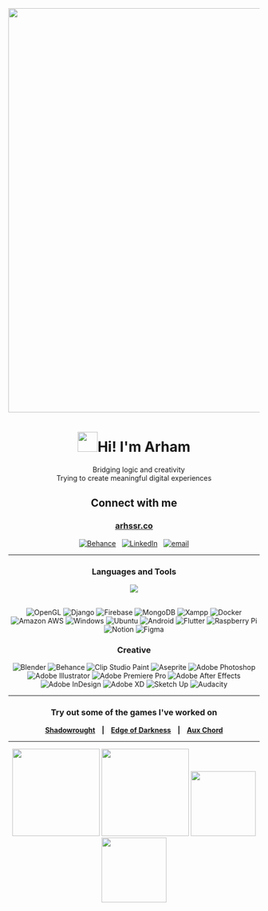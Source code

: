 
<div align="center">
  <img src="https://github.com/user-attachments/assets/2cb64e46-a07e-4e6d-907a-26044753d076" width=810/>


  # <img src="https://emojis.slackmojis.com/emojis/images/1643515329/13477/abra_pokemon.gif?1643515329" width="40"/>Hi! I'm Arham‎‎‎
  
  <img src="https://emojis.slackmojis.com/emojis/images/1643515368/13863/magicwand_green.gif?1643515368" width="15"/> Bridging logic and creativity
  <br/>Trying to create meaningful digital experiences

  ## Connect with me
  ### [arhssr.co](http://arhssr.co/)<br/>
  [![Behance](https://img.shields.io/badge/Behance-1769ff?logo=behance&logoColor=white)](https://www.behance.net/gallery/151828853/Art-Portfolio-2022)   [![LinkedIn](https://img.shields.io/badge/LinkedIn-%230077B5.svg?logo=linkedin&logoColor=white)](https://linkedin.com/in/arham-shams-sameer)   [![email](https://img.shields.io/badge/Email-D14836?logo=gmail&logoColor=white)](mailto:arhamssameer@gmail.com)
    
___
  ### Languages and Tools
  <img src="https://skillicons.dev/icons?i=py,c,cs,cpp,java,js,kotlin,html,css,dart,mysql,nodejs,react,unity,unreal" />
  <p>
    <br/>
    <img alt="OpenGL" src="https://img.shields.io/badge/OpenGL-FFFFFF?style=for-the-badge&logo=opengl" />
    <img alt="Django" src="https://img.shields.io/badge/Django-092E20?style=for-the-badge&logo=django&logoColor=green" />
    <img alt="Firebase" src="https://img.shields.io/badge/firebase-ffca28?style=for-the-badge&logo=firebase&logoColor=black" />
    <img alt="MongoDB" src="https://img.shields.io/badge/MongoDB-4EA94B?style=for-the-badge&logo=mongodb&logoColor=white" />
    <img alt="Xampp" src="https://img.shields.io/badge/Xampp-F37623?style=for-the-badge&logo=xampp&logoColor=white" />
    <img alt="Docker" src="https://img.shields.io/badge/Docker-2CA5E0?style=for-the-badge&logo=docker&logoColor=white" />
    <img alt="Amazon AWS" src="https://img.shields.io/badge/Amazon_AWS-FF9900?style=for-the-badge&logo=amazonaws&logoColor=white" />
    <img alt="Windows" src="https://img.shields.io/badge/Windows-0078D6?style=for-the-badge&logo=windows&logoColor=white" />
    <img alt="Ubuntu" src="https://img.shields.io/badge/Ubuntu-E95420?style=for-the-badge&logo=ubuntu&logoColor=white" />
    <img alt="Android" src="https://img.shields.io/badge/Android-3DDC84?style=for-the-badge&logo=android&logoColor=white" />
    <img alt="Flutter" src="https://img.shields.io/badge/Flutter-02569B?style=for-the-badge&logo=flutter&logoColor=white" />
    <img alt="Raspberry Pi" src="https://img.shields.io/badge/Raspberry%20Pi-A22846?style=for-the-badge&logo=Raspberry%20Pi&logoColor=white" />
    <img alt="Notion" src="https://img.shields.io/badge/Notion-000000?style=for-the-badge&logo=notion&logoColor=white" />   
    <img alt="Figma" src="https://img.shields.io/badge/Figma-F24E1E?style=for-the-badge&logo=figma&logoColor=white" />
  </p>

  ### Creative
  <p>
    <img alt="Blender" src="https://img.shields.io/badge/blender-%23F5792A.svg?style=for-the-badge&logo=blender&logoColor=white" />
    <img alt="Behance" src="https://img.shields.io/badge/-Behance-blue?style=for-the-badge&logo=behance&logoColor=white" />
    <img alt="Clip Studio Paint" src="https://img.shields.io/badge/ClipStudioPaint-%23CFD3D3.svg?style=for-the-badge&logo=ClipStudioPaint&logoColor=white" />
    <img alt="Aseprite" src="https://img.shields.io/badge/Aseprite-FFFFFF?style=for-the-badge&logo=Aseprite&logoColor=#7D929E" />
    <img alt="Adobe Photoshop" src="https://img.shields.io/badge/Adobe%20Photoshop-31A8FF?style=for-the-badge&logo=Adobe%20Photoshop&logoColor=black" />
    <img alt="Adobe Illustrator" src="https://img.shields.io/badge/Adobe%20Illustrator-FF9A00?style=for-the-badge&logo=adobe%20illustrator&logoColor=white" />
    <img alt="Adobe Premiere Pro" src="https://img.shields.io/badge/Adobe%20Premiere%20Pro-9999FF?style=for-the-badge&logo=Adobe%20Premiere%20Pro&logoColor=white" />
    <img alt="Adobe After Effects" src="https://img.shields.io/badge/Adobe%20after%20affects-CF96FD?style=for-the-badge&logo=Adobe%20after%20effects&logoColor=393665" />
    <img alt="Adobe InDesign" src="https://img.shields.io/badge/Adobe%20InDesign-FF3366?style=for-the-badge&logo=Adobe%20InDesign&logoColor=white" />
    <img alt="Adobe XD" src="https://img.shields.io/badge/Adobe%20XD-470137?style=for-the-badge&logo=Adobe%20XD&logoColor=#FF61F6" />
    <img alt="Sketch Up" src="https://img.shields.io/badge/SketchUp-005F9E?style=for-the-badge&logo=sketchup&logoColor=white" />
    <img alt="Audacity" src="https://img.shields.io/badge/Audacity-0000CC?style=for-the-badge&logo=audacity&logoColor=white" />
    
  </p>
    
___
  
  ### Try out some of the games I've worked on</h3>
  <b>
  
  [Shadowrought](https://aipatch.itch.io/shadowrought)    |   
  [Edge of Darkness](https://ladymourningdove.itch.io/edge-of-darkness)    |   
  [Aux Chord](https://cltsd27.itch.io/aux-chord)
  <br/></b>

___
  <picture><img src="https://github-readme-stats.vercel.app/api?username=Arhxxr&show_icons=true&hide=contribs,issues&theme=radical&hide_border=true" height=175></picture>
  <picture><img src="https://github-readme-stats.vercel.app/api/top-langs/?username=Arhxxr&langs_count=8&layout=compact&theme=radical&hide_border=true" height=175></picture>
  <picture><img src="https://spotify-github-profile.kittinanx.com/api/view.svg?uid=xkyt70226rco1hql36kgymf7v&cover_image=true&theme=natemoo-re&show_offline=false&background_color=121212&interchange=false" height=130></picture>
  <picture><img src="https://nirzak-streak-stats.vercel.app/?user=Arhxxr&theme=radical&hide_border=true" height=130></picture>

</div>
